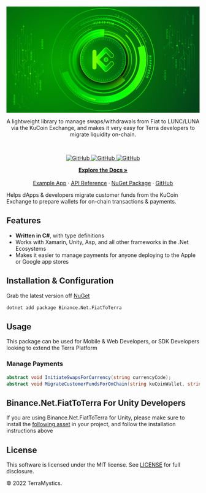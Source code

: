 <br/>
<p align="center">
    <a href="https://github.com/TerraMystics"><img src="./kucoin.jpg" align="center" width=550/></a>
</p>

<p align="center">
A lightweight library to manage swaps/withdrawals from Fiat to LUNC/LUNA via the KuCoin Exchange, and makes it very easy for Terra developers to migrate liquidity on-chain.

</p>
<br/>

<p align="center">
  <a href="https://github.com/TerraMystics/Binance.Net.FiatToTerra/blob/main/LICENSE">
  <img alt="GitHub" src="https://img.shields.io/github/license/terra-money/terra.js">
  </a>
    
  <a href="https://www.nuget.org/packages/Binance.Net.FiatToTerra">
    <img alt="GitHub" src="https://img.shields.io/nuget/v/Binance.Net.FiatToTerra">
  </a>
  
  <a href="https://www.nuget.org/packages/Binance.Net.FiatToTerra">
    <img alt="GitHub" src="https://img.shields.io/nuget/dt/Binance.Net.FiatToTerra?color=red">
  </a>
</p>

<p align="center">
  <a href="https://docs.terra.money/"><strong>Explore the Docs »</strong></a>
  <br />
  <br/>
  <a href="https://github.com/TerraMystics/Binance.Net.FiatToTerra/tree/main/Binance.Net.FiatToTerra/OnChainPaymentsSimulator">Example App</a>
  ·
  <a href="https://github.com/TerraMystics/Binance.Net.FiatToTerra">API Reference</a>
  ·
  <a href="https://www.nuget.org/packages/Binance.Net.FiatToTerra">NuGet Package</a>
  ·
  <a href="https://github.com/TerraMystics/Binance.Net.FiatToTerra">GitHub</a>
</p>

Helps dApps & developers migrate customer funds from the KuCoin Exchange to prepare wallets for on-chain transactions & payments.

## Features

- **Written in C#**, with type definitions
- Works with Xamarin, Unity, Asp, and all other frameworks in the .Net Ecosystems
- Makes it easier to manage payments for anyone deploying to the Apple or Google app stores

## Installation & Configuration

Grab the latest version off [NuGet](https://www.nuget.org/packages/Binance.Net.FiatToTerra)

```sh
dotnet add package Binance.Net.FiatToTerra
```

## Usage

This package can be used for Mobile & Web Developers, or SDK Developers looking to extend the Terra Platform

### Manage Payments

```cs
abstract void InitiateSwapsForCurrency(string currencyCode);
abstract void MigrateCustomerFundsForOnChain(string kuCoinWallet, string terraWallet);
```

## Binance.Net.FiatToTerra For Unity Developers

If you are using Binance.Net.FiatToTerra for Unity, please make sure to install the [following asset](https://github.com/TerraMystics/NuGetForUnity) in your project, and follow the installation instructions above

## License

This software is licensed under the MIT license. See [LICENSE](./LICENSE) for full disclosure.

© 2022 TerraMystics.
